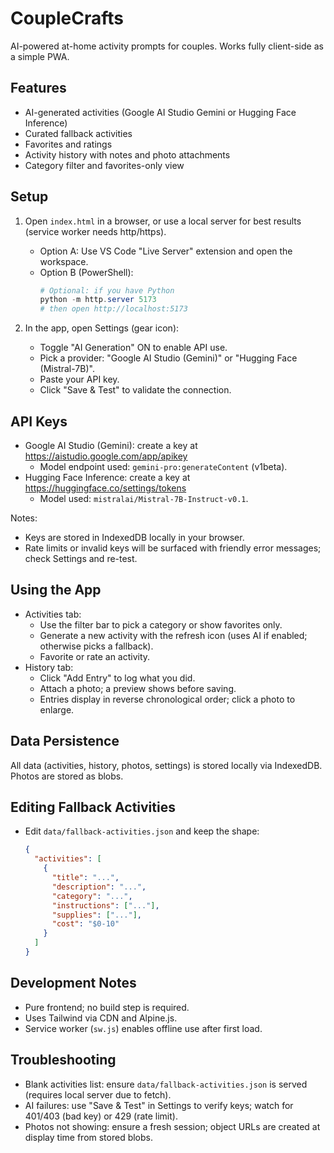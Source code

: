 # CoupleCrafts

AI-powered at-home activity prompts for couples. Works fully client-side as a simple PWA.

## Features
- AI-generated activities (Google AI Studio Gemini or Hugging Face Inference)
- Curated fallback activities
- Favorites and ratings
- Activity history with notes and photo attachments
- Category filter and favorites-only view

## Setup
1. Open `index.html` in a browser, or use a local server for best results (service worker needs http/https).
   - Option A: Use VS Code "Live Server" extension and open the workspace.
   - Option B (PowerShell):
     ```powershell
     # Optional: if you have Python
     python -m http.server 5173
     # then open http://localhost:5173
     ```

2. In the app, open Settings (gear icon):
   - Toggle "AI Generation" ON to enable API use.
   - Pick a provider: "Google AI Studio (Gemini)" or "Hugging Face (Mistral-7B)".
   - Paste your API key.
   - Click "Save & Test" to validate the connection.

## API Keys
- Google AI Studio (Gemini): create a key at https://aistudio.google.com/app/apikey
  - Model endpoint used: `gemini-pro:generateContent` (v1beta).
- Hugging Face Inference: create a key at https://huggingface.co/settings/tokens
  - Model used: `mistralai/Mistral-7B-Instruct-v0.1`.

Notes:
- Keys are stored in IndexedDB locally in your browser.
- Rate limits or invalid keys will be surfaced with friendly error messages; check Settings and re-test.

## Using the App
- Activities tab:
  - Use the filter bar to pick a category or show favorites only.
  - Generate a new activity with the refresh icon (uses AI if enabled; otherwise picks a fallback).
  - Favorite or rate an activity.
- History tab:
  - Click "Add Entry" to log what you did.
  - Attach a photo; a preview shows before saving.
  - Entries display in reverse chronological order; click a photo to enlarge.

## Data Persistence
All data (activities, history, photos, settings) is stored locally via IndexedDB. Photos are stored as blobs.

## Editing Fallback Activities
- Edit `data/fallback-activities.json` and keep the shape:
  ```json
  {
    "activities": [
      {
        "title": "...",
        "description": "...",
        "category": "...",
        "instructions": ["..."],
        "supplies": ["..."],
        "cost": "$0-10"
      }
    ]
  }
  ```

## Development Notes
- Pure frontend; no build step is required.
- Uses Tailwind via CDN and Alpine.js.
- Service worker (`sw.js`) enables offline use after first load.

## Troubleshooting
- Blank activities list: ensure `data/fallback-activities.json` is served (requires local server due to fetch).
- AI failures: use "Save & Test" in Settings to verify keys; watch for 401/403 (bad key) or 429 (rate limit).
- Photos not showing: ensure a fresh session; object URLs are created at display time from stored blobs.
